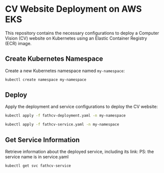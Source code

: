 # CV Website Deployment on AWS EKS

This repository contains the necessary configurations to deploy a Computer Vision (CV) website on Kubernetes using an Elastic Container Registry (ECR) image.


## Create Kubernetes Namespace

Create a new Kubernetes namespace named `my-namespace`:

```bash
kubectl create namespace my-namespace
```

## Deploy
Apply the deployment and service configurations to deploy the CV website:

```bash
kubectl apply -f fathcv-deployment.yaml -n my-namespace
```
```bash
kubectl apply -f fathcv-service.yaml -n my-namespace
```

## Get Service Information
Retrieve information about the deployed service, including its link:
PS: the service name is in service.yaml
```bash
kubectl get svc fathcv-service
```


